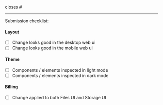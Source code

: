 closes #

---
Submission checklist: 

<!-- Remove anything below that is not applicable -->   

#### Layout
- [ ] Change looks good in the desktop web ui
- [ ] Change looks good in the mobile web ui

#### Theme
- [ ] Components / elements inspected in light mode
- [ ] Components / elements inspected in dark mode

#### Billing
- [ ] Change applied to both Files UI and Storage UI
  